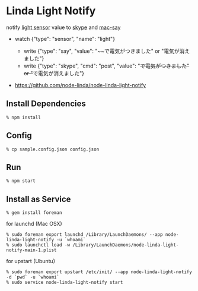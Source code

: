 Linda Light Notify
==================
notify [light sensor](https://github.com/node-linda/ruby-linda-arduino-sensor) value to [skype](https://github.com/node-linda/ruby-linda-skype) and [mac-say](https://github.com/node-linda/node-linda-mac-say)


- watch {"type": "sensor", "name": "light"}
  - write {"type": "say", "value": "~~で電気がつきました" or "電気が消えました"}
  - write {"type": "skype", "cmd": "post", "value": "~~で電気がつきました" or "~~で電気が消えました"}

- https://github.com/node-linda/node-linda-light-notify


## Install Dependencies

    % npm install

## Config

    % cp sample.config.json config.json

## Run

    % npm start


## Install as Service

    % gem install foreman

for launchd (Mac OSX)

    % sudo foreman export launchd /Library/LaunchDaemons/ --app node-linda-light-notify -u `whoami`
    % sudo launchctl load -w /Library/LaunchDaemons/node-linda-light-notify-main-1.plist

for upstart (Ubuntu)

    % sudo foreman export upstart /etc/init/ --app node-linda-light-notify -d `pwd` -u `whoami`
    % sudo service node-linda-light-notify start
